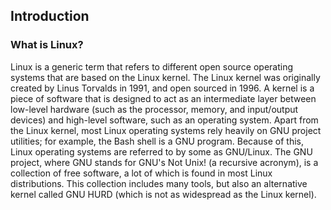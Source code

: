 ## Introduction
### What is Linux?
Linux is a generic term that refers to different open source
operating systems that are based on the Linux kernel. The Linux
kernel was originally created by Linus Torvalds in 1991, and
open sourced in 1996. A kernel is a piece of software that is
designed to act as an intermediate layer between low-level
hardware (such as the processor, memory, and input/output
devices) and high-level software, such as an operating system.
Apart from the Linux kernel, most Linux operating systems rely
heavily on GNU project utilities; for example, the Bash shell is a
GNU program. Because of this, Linux operating systems are
referred to by some as GNU/Linux. The GNU project, where
GNU stands for GNU's Not Unix! (a recursive acronym), is a
collection of free software, a lot of which is found in most Linux
distributions. This collection includes many tools, but also an
alternative kernel called GNU HURD (which is not as
widespread as the Linux kernel).